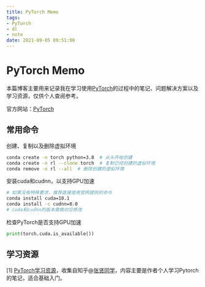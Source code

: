 ```yaml
---
title: PyTorch Memo
tags:
- PyTorch
- dl
- note
date: 2021-09-05 09:51:00
---
```


# PyTorch Memo

本篇博客主要用来记录我在学习使用[PyTorch](https://pytorch.org/)的过程中的笔记、问题解决方案以及学习资源，仅供个人查阅参考。

<!-- more -->

官方网站：[PyTorch](https://pytorch.org/)

## 常用命令

创建、复制以及删除虚拟环境

```bash
conda create -n torch python=3.8  # 从头开始创建
conda create -n rl --clone torch  # 复制已经创建的虚拟环境
conda remove -n rl --all  # 删除创建的虚拟环境
```



安装cuda和cudnn，以支持GPU加速

```sh
# 如果没有特殊要求，推荐直接使用官网提供的命令
conda install cuda=10.1
conda install -c cudnn=8.0
# cuda和cudnn的版本需做对应修改
```



检查PyTorch是否支持GPU加速

```python
print(torch.cuda.is_available())
```



## 学习资源

[1] [PyTorch学习资源](https://pytorch.zhangxiann.com/)，收集自知乎@[张贤同学](https://www.zhihu.com/people/zhangxiann/posts)，内容主要是作者个人学习Pytorch的笔记，适合基础入门。

